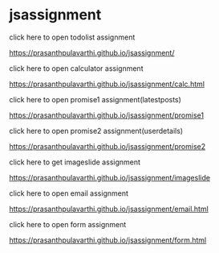 # jsassignment
click here to open todolist assignment

https://prasanthpulavarthi.github.io/jsassignment/


click here to open calculator assignment

https://prasanthpulavarthi.github.io/jsassignment/calc.html


click here to open promise1 assignment(latestposts)

https://prasanthpulavarthi.github.io/jsassignment/promise1


click here to open promise2 assignment(userdetails)


https://prasanthpulavarthi.github.io/jsassignment/promise2


click here to get imageslide assignment

https://prasanthpulavarthi.github.io/jsassignment/imageslide


click here to open email assignment

https://prasanthpulavarthi.github.io/jsassignment/email.html


click here to open form assignment

https://prasanthpulavarthi.github.io/jsassignment/form.html



